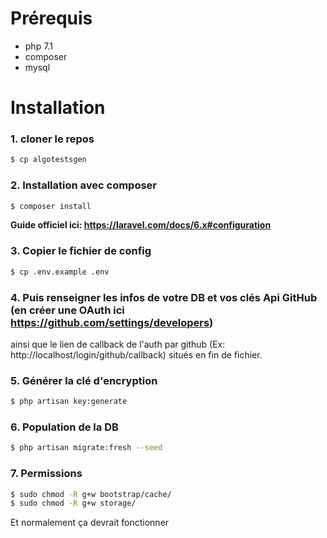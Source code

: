# Prérequis

+ php 7.1
+ composer
+ mysql

# Installation

### 1. cloner le repos

```bash
$ cp algotestsgen
```

### 2. Installation avec composer

```bash
$ composer install
```

**Guide officiel ici: https://laravel.com/docs/6.x#configuration**

### 3. Copier le fichier de config

```bash
$ cp .env.example .env
```

### 4. Puis renseigner les infos de votre DB et vos clés Api GitHub (en créer une OAuth ici https://github.com/settings/developers)
ainsi que le lien de callback de l'auth par github (Ex: http://localhost/login/github/callback) situés en fin de fichier.

### 5. Générer la clé d'encryption

```bash
$ php artisan key:generate
```

### 6. Population de la DB

```bash
$ php artisan migrate:fresh --seed
```

### 7. Permissions

```bash
$ sudo chmod -R g+w bootstrap/cache/ 
$ sudo chmod -R g+w storage/ 
```

Et normalement ça devrait fonctionner 
